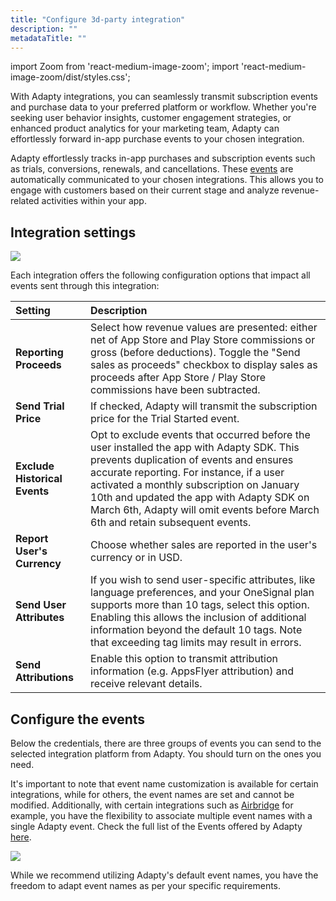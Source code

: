 ```yaml
---
title: "Configure 3d-party integration"
description: ""
metadataTitle: ""
---
```


import Zoom from 'react-medium-image-zoom';
import 'react-medium-image-zoom/dist/styles.css';

With Adapty integrations, you can seamlessly transmit subscription events and purchase data to your preferred platform or workflow. Whether you're seeking user behavior insights, customer engagement strategies, or enhanced product analytics for your marketing team, Adapty can effortlessly forward in-app purchase events to your chosen integration.

Adapty effortlessly tracks in-app purchases and subscription events such as trials, conversions, renewals, and cancellations. These [events](events) are automatically communicated to your chosen integrations. This allows you to engage with customers based on their current stage and analyze revenue-related activities within your app. 

## Integration settings


<Zoom>
  <img src={require('./img/20bf659-CleanShot_2023-08-22_at_13.26.562x.webp').default}
  style={{
    border: '1px solid #727272', /* border width and color */
    width: '700px', /* image width */
    display: 'block', /* for alignment */
    margin: '0 auto' /* center alignment */
  }}
/>
</Zoom>





Each integration offers the following configuration options that impact all events sent through this integration:

| Setting                       | Description                                                                                                                                                                                                                                                                                                                                                  |
| :---------------------------- | :----------------------------------------------------------------------------------------------------------------------------------------------------------------------------------------------------------------------------------------------------------------------------------------------------------------------------------------------------------- |
| **Reporting Proceeds**        | Select how revenue values are presented: either net of App Store and Play Store commissions or gross (before deductions). Toggle the "Send sales as proceeds" checkbox to display sales as proceeds after App Store / Play Store commissions have been subtracted.                                                                                           |
| **Send Trial Price**          | If checked, Adapty will transmit the subscription price for the Trial Started event.                                                                                                                                                                                                                                                                         |
| **Exclude Historical Events** | Opt to exclude events that occurred before the user installed the app with Adapty SDK. This prevents duplication of events and ensures accurate reporting. For instance, if a user activated a monthly subscription on January 10th and updated the app with Adapty SDK on March 6th, Adapty will omit events before March 6th and retain subsequent events. |
| **Report User's Currency**    | Choose whether sales are reported in the user's currency or in USD.                                                                                                                                                                                                                                                                                          |
| **Send User Attributes**      | If you wish to send user-specific attributes, like language preferences, and your OneSignal plan supports more than 10 tags, select this option. Enabling this allows the inclusion of additional information beyond the default 10 tags. Note that exceeding tag limits may result in errors.                                                               |
| **Send Attributions**         | Enable this option to transmit attribution information (e.g. AppsFlyer attribution) and receive relevant details.                                                                                                                                                                                                                                            |

## Configure the events

Below the credentials, there are three groups of events you can send to the selected integration platform from Adapty. You should turn on the ones you need. 

It's important to note that event name customization is available for certain integrations, while for others, the event names are set and cannot be modified. Additionally, with certain integrations such as [Airbridge](airbridge#events-and-tags) for example, you have the flexibility to associate multiple event names with a single Adapty event. Check the full list of the Events offered by Adapty [here](events).


<Zoom>
  <img src={require('./img/c79f5cd-screencapture-app-adapty-io-integrations-pushwoosh-2023-08-22-13_31_07.webp').default}
  style={{
    border: '1px solid #727272', /* border width and color */
    width: '700px', /* image width */
    display: 'block', /* for alignment */
    margin: '0 auto' /* center alignment */
  }}
/>
</Zoom>





While we recommend utilizing Adapty's default event names, you have the freedom to adapt event names as per your specific requirements.